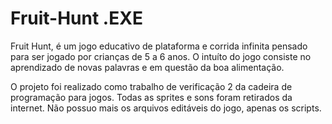 # Fruit-Hunt .EXE
Fruit Hunt, é um jogo educativo de plataforma e corrida infinita pensado para ser jogado por crianças de 5 a 6 anos. O intuíto do jogo consiste no aprendizado de novas palavras e em questão da boa alimentação. 

O projeto foi realizado como trabalho de verificação 2 da cadeira de programação para jogos. Todas as sprites e sons foram retirados da internet. Não possuo mais os arquivos editáveis do jogo, apenas os scripts.
